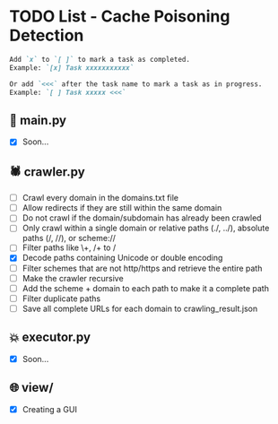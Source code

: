 # TODO List - Cache Poisoning Detection

```markdown
Add `x` to `[ ]` to mark a task as completed.
Example: `[x] Task xxxxxxxxxxx`

Or add `<<<` after the task name to mark a task as in progress.
Example: `[ ] Task xxxxx <<<`
```

## 🚀 main.py

-   [x] Soon...

## 🕷️ crawler.py

-   [ ] Crawl every domain in the domains.txt file 
-   [ ] Allow redirects if they are still within the same domain
-   [ ] Do not crawl if the domain/subdomain has already been crawled
-   [ ] Only crawl within a single domain or relative paths (./, ../), absolute paths (/, //), or scheme://
-   [ ] Filter paths like \\+, /+ to /
-   [x] Decode paths containing Unicode or double encoding
-   [ ] Filter schemes that are not http/https and retrieve the entire path
-   [ ] Make the crawler recursive
-   [ ] Add the scheme + domain to each path to make it a complete path
-   [ ] Filter duplicate paths
-   [ ] Save all complete URLs for each domain to crawling_result.json

## 💥 executor.py

-   [x] Soon...

## 🌐 view/

-   [x] Creating a GUI
